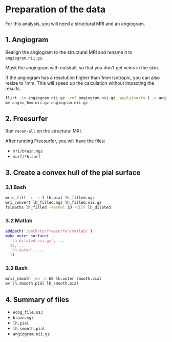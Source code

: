 # Preparation of the data

For this analysis, you will need a structural MRI and an angiogram.

## 1. Angiogram

Realign the angiogram to the structural MRI and rename it to `angiogram.nii.gz`.

Mask the angiogram with outskull, so that you don't get veins in the skin.

If the angiogram has a resolution higher than 1mm isotropic, you can also resize to 1mm.
This will speed up the calculation without impacting the results.

```bash
flirt -in angiogram.nii.gz -ref angiogram.nii.gz -applyisoxfm 1 -o angio_1mm
mv angio_1mm.nii.gz angiogram.nii.gz
```

## 2. Freesurfer

Run `recon-all` on the structural MRI.

After running Freesurfer, you will have the files:

* `mri/brain.mgz`
* `surf/*h.surf`

## 3. Create a convex hull of the pial surface

### 3.1 Bash

```bash
mris_fill -c -r 1 lh.pial lh_filled.mgz
mri_convert lh_filled.mgz lh_filled.nii.gz
fslmaths lh_filled -kernel 3D -dilF lh_dilated
```

### 3.2 Matlab

```matlab
addpath('/path/to/freesurfer/matlab/')
make_outer_surface(...
  'lh_dilated.nii.gz', ...
  15, ...
  'lh.outer', ...
  1)
```

### 3.3 Bash

```bash
mris_smooth -nw -n 60 lh.outer smooth.pial
mv lh.smooth.pial lh_smooth.pial
```

## 4. Summary of files

* `ecog_file.ns3`
* `brain.mgz`
* `lh.pial`
* `lh_smooth.pial`
* `angiogram.nii.gz`


